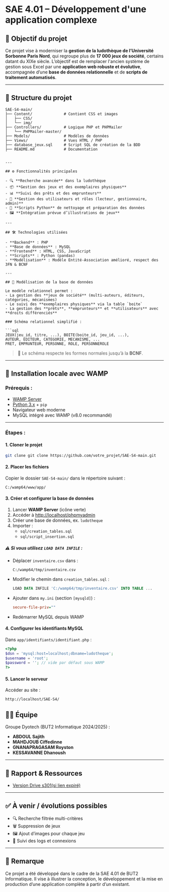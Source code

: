 
# SAE 4.01 – Développement d'une application complexe

## 🎯 Objectif du projet

Ce projet vise à moderniser la **gestion de la ludothèque de l’Université Sorbonne Paris Nord**, qui regroupe plus de **17 000 jeux de société**, certains datant du XIXe siècle. L’objectif est de remplacer l'ancien système de gestion sous Excel par une **application web robuste et évolutive**, accompagnée d’une **base de données relationnelle** et de **scripts de traitement automatisés**.

---

## 🧱 Structure du projet

```plaintext
SAE-S4-main/
├── Content/              # Contient CSS et images
│   ├── CSS/
│   └── img/
├── Controllers/          # Logique PHP et PHPMailer
│   └── PHPMailer-master/
├── Models/               # Modèles de données
├── Views/                # Vues HTML / PHP
├── database_jeux.sql     # Script SQL de création de la BDD
├── README.md             # Documentation


---

## ⚙️ Fonctionnalités principales

- 🔍 **Recherche avancée** dans la ludothèque
- 📦 **Gestion des jeux et des exemplaires physiques**
- 📊 **Suivi des prêts et des emprunteurs**
- 👤 **Gestion des utilisateurs et rôles (lecteur, gestionnaire, admin)**
- 🧹 **Scripts Python** de nettoyage et préparation des données
- 🖼️ **Intégration prévue d’illustrations de jeux**

---

## 🛠️ Technologies utilisées

- **Backend** : PHP
- **Base de données** : MySQL
- **Frontend** : HTML, CSS, JavaScript
- **Scripts** : Python (pandas)
- **Modélisation** : Modèle Entité-Association amélioré, respect des 3FN & BCNF

---

## 🧠 Modélisation de la base de données

Le modèle relationnel permet :
- La gestion des **jeux de société** (multi-auteurs, éditeurs, catégories, mécanismes)
- Le suivi des **exemplaires physiques** via la table `boite`
- La gestion des **prêts**, **emprunteurs** et **utilisateurs** avec **droits différenciés**

### Schéma relationnel simplifié :

```sql
JEUX(jeu_id, titre, ...), BOITE(boite_id, jeu_id, ...),
AUTEUR, EDITEUR, CATEGORIE, MECANISME, ...
PRET, EMPRUNTEUR, PERSONNE, ROLE, PERSONNEROLE
```

> 📌 Le schéma respecte les formes normales jusqu’à la **BCNF**.

---

## 🚀 Installation locale avec WAMP

### Prérequis :
- [WAMP Server](https://www.wampserver.com/)
- [Python 3.x](https://www.python.org/) + `pip`
- Navigateur web moderne
- MySQL intégré avec WAMP (v8.0 recommandé)

---

### Étapes :

#### 1. Cloner le projet
```bash
git clone git clone https://github.com/votre_projet/SAE-S4-main.git

```

#### 2. Placer les fichiers
Copier le dossier `SAE-S4-main/` dans le répertoire suivant :
```
C:/wamp64/www/app/
```

#### 3. Créer et configurer la base de données

1. Lancer **WAMP Server** (icône verte)
2. Accéder à [http://localhost/phpmyadmin](http://localhost/phpmyadmin)
3. Créer une base de données, ex. `ludotheque`
4. Importer :
   - `sql/creation_tables.sql`
   - `sql/script_insertion.sql`

##### ⚠️ Si vous utilisez `LOAD DATA INFILE` :
- Déplacer `inventaire.csv` dans :
  ```
  C:/wamp64/tmp/inventaire.csv
  ```
- Modifier le chemin dans `creation_tables.sql` :
  ```sql
  LOAD DATA INFILE 'C:/wamp64/tmp/inventaire.csv' INTO TABLE ...
  ```
- Ajouter dans `my.ini` (section `[mysqld]`) :
  ```ini
  secure-file-priv=""
  ```
- Redémarrer MySQL depuis WAMP

#### 4. Configurer les identifiants MySQL
Dans `app/identifiants/identifiant.php` :
```php
<?php
$dsn = 'mysql:host=localhost;dbname=ludotheque';
$username = 'root';
$password = ''; // vide par défaut sous WAMP
?>
```

#### 5. Lancer le serveur
Accéder au site :
```
http://localhost/SAE-S4/
```

## 👨‍💻 Équipe

Groupe Dyotech (BUT2 Informatique 2024/2025) :
- **ABDOUL Sajith**
- **MAHDJOUB Ciffedinne**
- **GNANAPRAGASAM Royston**
- **KESSAVANNE Dhanoush**

---

## 📄 Rapport & Ressources


- [Version Drive s301(si lien expiré)](https://drive.google.com/drive/folders/1o0HUy2CeCfMBVKCZ8CLMnOgTMujFHPqs?usp=drive_link)

---

## ✅ À venir / évolutions possibles

- 🔍 Recherche filtrée multi-critères
- 🗑️ Suppression de jeux
- 🖼️ Ajout d’images pour chaque jeu
- 📑 Suivi des logs et connexions

---

## 📢 Remarque

Ce projet a été développé dans le cadre de la SAE 4.01 de BUT2 Informatique. Il vise à illustrer la conception, le développement et la mise en production d’une application complète à partir d’un existant.
